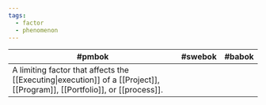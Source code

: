 ```yaml
---
tags:
  - factor
  - phenomenon
---
```


| #pmbok                                                                                                                    | #swebok | #babok |
| ------------------------------------------------------------------------------------------------------------------------- | ------- | ------ |
| A limiting factor that affects the [[Executing\|execution]] of a [[Project]], [[Program]], [[Portfolio]], or [[process]]. |         |        |
